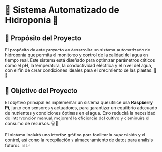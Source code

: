# 🌱 Sistema Automatizado de Hidroponía 🌱

## 🎯 Propósito del Proyecto

El propósito de este proyecto es desarrollar un sistema automatizado de hidroponía que permita el monitoreo y control de la calidad del agua en tiempo real. Este sistema está diseñado para optimizar parámetros críticos como el pH, la temperatura, la conductividad eléctrica y el nivel del agua, con el fin de crear condiciones ideales para el crecimiento de las plantas. 🌿💧

## 🚀 Objetivo del Proyecto

El objetivo principal es implementar un sistema que utilice una **Raspberry Pi**, junto con sensores y actuadores, para garantizar un equilibrio adecuado de nutrientes y condiciones óptimas en el agua. Esto reducirá la necesidad de intervención manual, mejorará la eficiencia del cultivo y disminuirá el consumo de recursos. 💻🔧

El sistema incluirá una interfaz gráfica para facilitar la supervisión y el control, así como la recopilación y almacenamiento de datos para análisis futuros. 📊📈